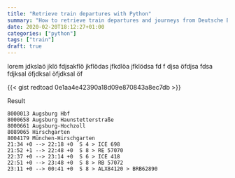 ```yaml
---
title: "Retrieve train departures with Python"
summary: "How to retrieve train departures and journeys from Deutsche Bahn via REST API"
date: 2020-02-20T18:12:27+01:00
categories: ["python"]
tags: ["train"]
draft: true
---
```


lorem jdkslaö jklö fdjsakflö jkflödas jfkdlöa jfklödsa fd 
f djsa öfdjsa 
fdsa fdjksal öfjdksal öfjdksal öf

{{< gist redtoad 0e1aa4e42390a18d09e870843a8ec7db >}}

Result

    8000013 Augsburg Hbf
    8000658 Augsburg Haunstetterstraße
    8000661 Augsburg-Hochzoll
    8089065 Hirschgarten
    8004179 München-Hirschgarten
    21:34 +0 --> 22:18 +0  S 4 > ICE 698
    21:52 +1 --> 22:48 +0  S 8 > RE 57070
    22:37 +0 --> 23:14 +0  S 6 > ICE 418
    22:51 +0 --> 23:48 +0  S 8 > RB 57072
    23:11 +0 --> 00:41 +0  S 8 > ALX84120 > BRB62890